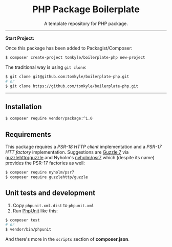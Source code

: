<h1 align="center">PHP Package Boilerplate</h1>

<p align="center"> A template repository for PHP package.</p>

---



**Start Project:**


Once this package has been added to Packagist/Composer:

```bash
$ composer create-project tomkyle/boilerplate-php new-project  
```


The traditional way is using `git clone`:

```bash
$ git clone git@github.com:tomkyle/boilerplate-php.git
# or
$ git clone https://github.com/tomkyle/boilerplate-php.git
```



---




## Installation

```bash
$ composer require vendor/package:^1.0
```



## Requirements

This package requires a *PSR-18 HTTP client* implementation and a *PSR-17 HTT factory* implementation. Suggestions are [Guzzle 7](https://packagist.org/packages/guzzlehttp/guzzle) via [guzzlehttp/guzzle](https://packagist.org/packages/guzzlehttp/) and Nyholm's [nyholm/psr7](nyholm/psr7) which (despite its name) provides the PSR-17 factories as well:


```bash
$ composer require nyholm/psr7
$ composer require guzzlehttp/guzzle
```



## Unit tests and development

1. Copy `phpunit.xml.dist` to `phpunit.xml` 
2. Run [PhpUnit](https://phpunit.de/) like this:

```bash
$ composer test
# or
$ vendor/bin/phpunit
```

And there's more in the `scripts` section of **composer.json**.


